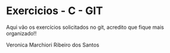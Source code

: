 # Exercicios - C - GIT

Aqui vão os exercícios solicitados no git, acredito que fique mais organizado!!

Veronica Marchiori Ribeiro dos Santos
